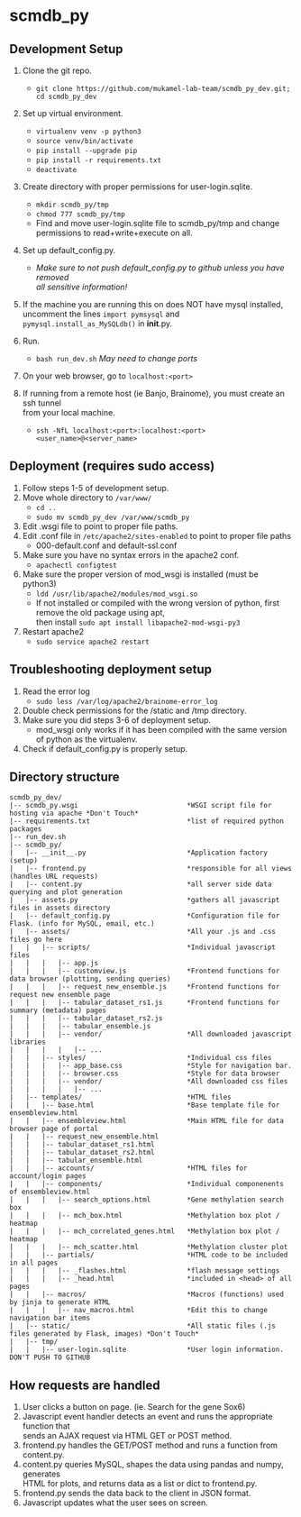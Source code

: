# scmdb_py

## Development Setup
1. Clone the git repo.

   * `git clone https://github.com/mukamel-lab-team/scmdb_py_dev.git; cd scmdb_py_dev`

2. Set up virtual environment. 

   * `virtualenv venv -p python3`
   * `source venv/bin/activate`
   * `pip install --upgrade pip`
   * `pip install -r requirements.txt`
   * `deactivate`

3. Create directory with proper permissions for user-login.sqlite.
   * `mkdir scmdb_py/tmp`
   * `chmod 777 scmdb_py/tmp`
   * Find and move user-login.sqlite file to scmdb_py/tmp and change permissions to read+write+execute on all.
4. Set up default_config.py.
   * *Make sure to not push default_config.py to github unless you have removed  
all sensitive information!*
5. If the machine you are running this on does NOT have mysql installed, uncomment the lines `import pymsysql` and `pymysql.install_as_MySQLdb()` in __init__.py.
6. Run.
   * `bash run_dev.sh` *May need to change ports*
7. On your web browser, go to `localhost:<port>`
8. If running from a remote host (ie Banjo, Brainome), you must create an ssh tunnel  
from your local machine.
   * `ssh -NfL localhost:<port>:localhost:<port> <user_name>@<server_name>`

## Deployment (requires sudo access)
1. Follow steps 1-5 of development setup.
2. Move whole directory to `/var/www/`
   * `cd ..`
   * `sudo mv scmdb_py_dev /var/www/scmdb_py`
3. Edit .wsgi file to point to proper file paths.
4. Edit .conf file in `/etc/apache2/sites-enabled` to point to proper file paths
   * 000-default.conf and default-ssl.conf
5. Make sure you have no syntax errors in the apache2 conf.
   * `apachectl configtest`
6. Make sure the proper version of mod_wsgi is installed (must be python3)
   * `ldd /usr/lib/apache2/modules/mod_wsgi.so`
   * If not installed or compiled with the wrong version of python, first remove the old package using apt,   
then install `sudo apt install libapache2-mod-wsgi-py3`
7. Restart apache2
   * `sudo service apache2 restart`


## Troubleshooting deployment setup
1. Read the error log
   * `sudo less /var/log/apache2/brainome-error_log`
2. Double check permissions for the /static and /tmp directory.
3. Make sure you did steps 3-6 of deployment setup.
   * mod_wsgi only works if it has been compiled with the same version of python as the virtualenv.
4. Check if default_config.py is properly setup.



## Directory structure
```
scmdb_py_dev/
|-- scmdb_py.wsgi                           *WSGI script file for hosting via apache *Don't Touch*
|-- requirements.txt                        *list of required python packages
|-- run_dev.sh
|-- scmdb_py/
|   |-- __init__.py                         *Application factory (setup)
|   |-- frontend.py                         *responsible for all views (handles URL requests)
|   |-- content.py                          *all server side data querying and plot generation
|   |-- assets.py                           *gathers all javascript files in assets directory
|   |-- default_config.py                   *Configuration file for Flask. (info for MySQL, email, etc.)
|   |-- assets/                             *All your .js and .css files go here
|   |   |-- scripts/                        *Individual javascript files
|   |   |   |-- app.js                      
|   |   |   |-- customview.js               *Frontend functions for data browser (plotting, sending queries)
|   |   |   |-- request_new_ensemble.js     *Frontend functions for request new ensemble page
|   |   |   |-- tabular_dataset_rs1.js      *Frontend functions for summary (metadata) pages
|   |   |   |-- tabular_dataset_rs2.js
|   |   |   |-- tabular_ensemble.js
|   |   |   |-- vendor/                     *All downloaded javascript libraries
|   |   |   |   |-- ...
|   |   |-- styles/                         *Individual css files
|   |   |   |-- app_base.css                *Style for navigation bar.
|   |   |   |-- browser.css                 *Style for data browser
|   |   |   |-- vendor/                     *All downloaded css files
|   |   |   |   |-- ...
|   |-- templates/                          *HTML files 
|   |   |-- base.html                       *Base template file for ensembleview.html
|   |   |-- ensembleview.html               *Main HTML file for data browser page of portal
|   |   |-- request_new_ensemble.html
|   |   |-- tabular_dataset_rs1.html
|   |   |-- tabular_dataset_rs2.html
|   |   |-- tabular_ensemble.html
|   |   |-- accounts/                       *HTML files for account/login pages
|   |   |-- components/                     *Individual componenents of ensembleview.html
|   |   |   |-- search_options.html         *Gene methylation search box
|   |   |   |-- mch_box.html                *Methylation box plot / heatmap
|   |   |   |-- mch_correlated_genes.html   *Methylation box plot / heatmap
|   |   |   |-- mch_scatter.html            *Methylation cluster plot
|   |   |-- partials/                       *HTML code to be included in all pages
|   |   |   |-- _flashes.html               *flash message settings
|   |   |   |-- _head.html                  *included in <head> of all pages
|   |   |-- macros/                         *Macros (functions) used by jinja to generate HTML
|   |   |   |-- nav_macros.html             *Edit this to change navigation bar items
|   |-- static/                             *All static files (.js files generated by Flask, images) *Don't Touch*
|   |-- tmp/
|   |   |-- user-login.sqlite               *User login information. DON'T PUSH TO GITHUB
```

## How requests are handled
1. User clicks a button on page. (ie. Search for the gene Sox6)
2. Javascript event handler detects an event and runs the appropriate function that  
sends an AJAX request via HTML GET or POST method.
3. frontend.py handles the GET/POST method and runs a function from content.py.
4. content.py queries MySQL, shapes the data using pandas and numpy, generates  
HTML for plots, and returns data as a list or dict to frontend.py.
5. frontend.py sends the data back to the client in JSON format.
6. Javascript updates what the user sees on screen. 

